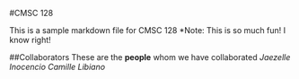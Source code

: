 #CMSC 128

This is a sample markdown file for CMSC 128
*Note: This is so much fun! I know right!

##Collaborators
These are the **people** whom we have collaborated
*Jaezelle Inocencio*
*Camille Libiano*

